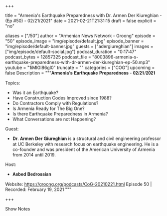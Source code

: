 
+++

title = "Armenia's Earthquake Preparedness with Dr. Armen Der Kiureghian - (Ep #50) - 02/21/2021"
date = 2021-02-21T21:31:15
draft = false
explicit = "no"

aliases = ["/50"]
author = "Armenian News Network - Groong"
episode = "50"
episode_image = "img/episode/default.jpg"
episode_banner = "img/episode/default-banner.jpg"
guests = ["adergiureghian"]
images = ["img/episode/default-social.jpg"]
podcast_duration = "0:17:47"
podcast_bytes = 12857325
podcast_file = "8003896-armenia-s-earthquake-preparedness-with-dr-armen-der-kiureghian-ep-50.mp3"
youtube = "1iMlGI86gI0"
truncate = ""
categories = ["COG"]
upcoming = false
Description = """𝐀𝐫𝐦𝐞𝐧𝐢𝐚'𝐬 𝐄𝐚𝐫𝐭𝐡𝐪𝐮𝐚𝐤𝐞 𝐏𝐫𝐞𝐩𝐚𝐫𝐞𝐝𝐧𝐞𝐬𝐬 - 𝟎𝟐/𝟐𝟏/𝟐𝟎𝟐𝟏

Topics:
- Was it an Earthquake?
- Have Construction Codes Improved since 1988?
- Do Contractors Comply with Regulations?
- Is Armenia Ready for The Big One?
- Is there Earthquake Preparedness in Armenia?
- What Conversations are not Happening?

Guest:
- 𝐃𝐫. 𝐀𝐫𝐦𝐞𝐧 𝐃𝐞𝐫 𝐆𝐢𝐮𝐫𝐞𝐠𝐡𝐢𝐚𝐧 is a structural and civil engineering professor at UC Berkeley with research focus on earthquake engineering. He is a co-founder and was president of the American University of Armenia from 2014 until 2019.

Host:
- 𝐀𝐬𝐛𝐞𝐝 𝐁𝐞𝐝𝐫𝐨𝐬𝐬𝐢𝐚𝐧

Website: https://groong.org/podcasts/CoG-20210221.html
Episode 50 | Recorded: February 19, 2021
"""

+++

Show Notes

